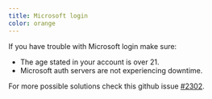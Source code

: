 ```yaml
---
title: Microsoft login
color: orange
---
```


If you have trouble with Microsoft login make sure:
* The age stated in your account is over 21.
* Microsoft auth servers are not experiencing downtime.

For more possible solutions check this github issue [#2302](https://github.com/PrismLauncher/PrismLauncher/issues/2302).
